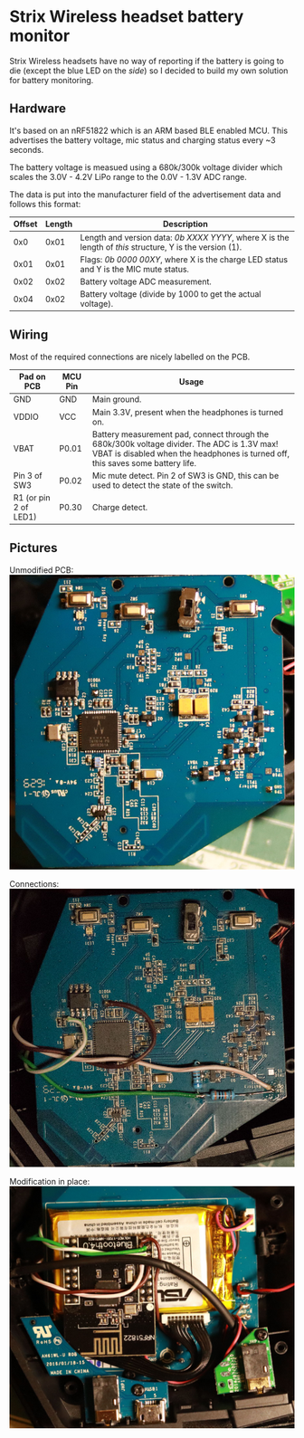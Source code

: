# Strix Wireless headset battery monitor

Strix Wireless headsets have no way of reporting if the battery is going to die (except the blue LED on the _side_) so I decided to build my own solution for battery monitoring.

## Hardware

It's based on an nRF51822 which is an ARM based BLE enabled MCU. This advertises the battery voltage, mic status and charging status every ~3 seconds.

The battery voltage is measued using a 680k/300k voltage divider which scales the 3.0V - 4.2V LiPo range to the 0.0V - 1.3V ADC range.

The data is put into the manufacturer field of the advertisement data and follows this format:

|Offset|Length|Description|
|---|---|---|
|0x0|0x01|Length and version data: *0b XXXX YYYY*, where X is the length of _this_ structure, Y is the version (1).|
|0x01|0x01|Flags: *0b 0000 00XY*, where X is the charge LED status and Y is the MIC mute status.|
|0x02|0x02|Battery voltage ADC measurement.|
|0x04|0x02|Battery voltage (divide by 1000 to get the actual voltage).|

## Wiring

Most of the required connections are nicely labelled on the PCB.

|Pad on PCB|MCU Pin|Usage|
|---|---|---|
|GND|GND|Main ground.|
|VDDIO|VCC|Main 3.3V, present when the headphones is turned on.|
|VBAT|P0.01|Battery measurement pad, connect through the 680k/300k voltage divider. The ADC is 1.3V max! VBAT is disabled when the headphones is turned off, this saves some battery life.|
|Pin 3 of SW3|P0.02|Mic mute detect. Pin 2 of SW3 is GND, this can be used to detect the state of the switch.|
|R1 (or pin 2 of LED1)|P0.30|Charge detect.|

## Pictures

Unmodified PCB:
![PCB](pictures/pcb.jpg)

Connections:
![PCB](pictures/connections.jpg)

Modification in place:
![PCB](pictures/mod.jpg)